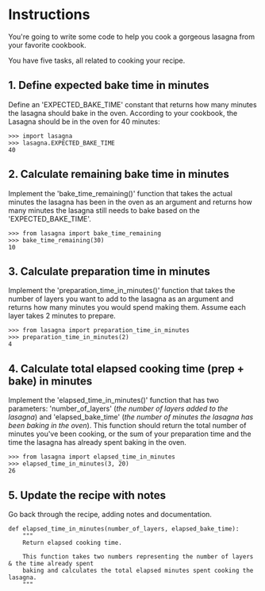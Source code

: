 # Instructions

You're going to write some code to help you cook a gorgeous lasagna from your favorite cookbook.

You have five tasks, all related to cooking your recipe.

## 1. Define expected bake time in minutes
Define an 'EXPECTED_BAKE_TIME' constant that returns how many minutes the lasagna should bake in the oven. According to your cookbook, the Lasagna should be in the oven for 40 minutes:
```
>>> import lasagna
>>> lasagna.EXPECTED_BAKE_TIME
40
```

## 2. Calculate remaining bake time in minutes
Implement the 'bake_time_remaining()' function that takes the actual minutes the lasagna has been in the oven as an argument and returns how many minutes the lasagna still needs to bake based on the 'EXPECTED_BAKE_TIME'.
```
>>> from lasagna import bake_time_remaining
>>> bake_time_remaining(30)
10
```

## 3. Calculate preparation time in minutes
Implement the 'preparation_time_in_minutes()' function that takes the number of layers you want to add to the lasagna as an argument and returns how many minutes you would spend making them. Assume each layer takes 2 minutes to prepare.
```
>>> from lasagna import preparation_time_in_minutes
>>> preparation_time_in_minutes(2)
4
```

## 4. Calculate total elapsed cooking time (prep + bake) in minutes
Implement the 'elapsed_time_in_minutes()' function that has two parameters: 'number_of_layers' (*the number of layers added to the lasagna*) and 'elapsed_bake_time' (*the number of minutes the lasagna has been baking in the oven*). This function should return the total number of minutes you've been cooking, or the sum of your preparation time and the time the lasagna has already spent baking in the oven.
```
>>> from lasagna import elapsed_time_in_minutes
>>> elapsed_time_in_minutes(3, 20)
26
```

## 5. Update the recipe with notes
Go back through the recipe, adding notes and documentation.
```
def elapsed_time_in_minutes(number_of_layers, elapsed_bake_time):
    """
    Return elapsed cooking time.

    This function takes two numbers representing the number of layers & the time already spent 
    baking and calculates the total elapsed minutes spent cooking the lasagna.
    """
```